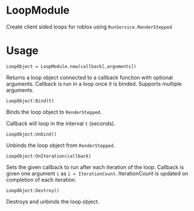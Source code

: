 # LoopModule
Create client sided loops for roblox using `RunService.RenderStepped`



# Usage
`LoopObject = LoopModule.new(callback[,arguments])`

Returns a loop object connected to a callback function with optional arguments. Callback is run in a loop once it is binded. Supports multiple arguments.

`LoopObject:Bind(t)`

Binds the loop object to `RenderStepped`. 

Callback will loop in the interval `t` (seconds).

`LoopObject:Unbind()`

Unbinds the loop object from `RenderStepped`.

`LoopObject:OnIteration(callback)`

Sets the given callback to run after each iteration of the loop. Callback is given one argument `i` as `i = IterationCount`. IterationCount is updated on completion of each iteration.

`LoopObject:Destroy()`

Destroys and unbinds the loop object.
